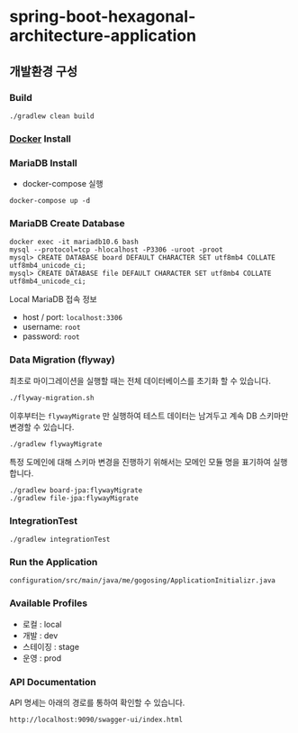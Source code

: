 # spring-boot-hexagonal-architecture-application

## 개발환경 구성

### Build

```
./gradlew clean build
```

### [Docker](https://www.docker.com/get-started) Install

### MariaDB Install

* docker-compose 실행

```
docker-compose up -d
```

### MariaDB Create Database

```
docker exec -it mariadb10.6 bash
mysql --protocol=tcp -hlocalhost -P3306 -uroot -proot
mysql> CREATE DATABASE board DEFAULT CHARACTER SET utf8mb4 COLLATE utf8mb4_unicode_ci;
mysql> CREATE DATABASE file DEFAULT CHARACTER SET utf8mb4 COLLATE utf8mb4_unicode_ci;
```

Local MariaDB 접속 정보

* host / port: `localhost:3306`
* username: `root`
* password: `root`

### Data Migration (flyway)

최초로 마이그레이션을 실행할 때는 전체 데이터베이스를 초기화 할 수 있습니다.

```
./flyway-migration.sh
```

이후부터는 `flywayMigrate` 만 실행하여 테스트 데이터는 남겨두고 계속 DB 스키마만 변경할 수 있습니다.

```
./gradlew flywayMigrate
```

특정 도메인에 대해 스키마 변경을 진행하기 위해서는 모메인 모듈 명을 표기하여 실행합니다.

```
./gradlew board-jpa:flywayMigrate
./gradlew file-jpa:flywayMigrate
```

### IntegrationTest

```
./gradlew integrationTest
```

### Run the Application

```
configuration/src/main/java/me/gogosing/ApplicationInitializr.java
```

### Available Profiles
- 로컬 : local
- 개발 : dev
- 스테이징 : stage
- 운영 : prod

### API Documentation

API 명세는 아래의 경로를 통하여 확인할 수 있습니다.

```
http://localhost:9090/swagger-ui/index.html
```